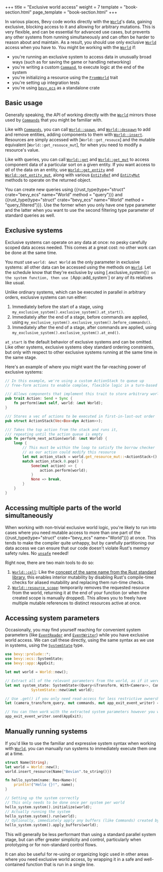+++
title = "Exclusive world access"
weight = 7
template = "book-section.html"
page_template = "book-section.html"
+++

In various places, Bevy code works directly with the [`World`]'s data, gaining exclusive, blocking access to it and allowing for arbitrary mutations.
This is very flexible, and can be essential for advanced use cases, but prevents any other systems from running simultaneously and can often be harder to reason about and maintain.
As a result, you should use only exclusive [`World`] access when you have to.
You might be working with the [`World`] if:

- you're running an exclusive system to access data in unusually broad ways (such as for saving the game or handling networking)
- you're writing a custom [`Command`], to execute logic at the end of the system
- you're initializing a resource using the [`FromWorld`] trait
- you're setting up integration tests
- you're using [`bevy_ecs`] as a standalone crate

[`Command`]: https://docs.rs/bevy/latest/bevy/ecs/system/trait.Command.html
[`World`]: https://docs.rs/bevy/latest/bevy/ecs/world/struct.World.html
[`FromWorld`]: https://docs.rs/bevy/latest/bevy/ecs/world/trait.FromWorld.html
[`bevy_ecs`]: https://crates.io/crates/bevy_ecs

## Basic usage

Generally speaking, the API of working directly with the [`World`] mirrors those used by [`Commands`] that you might be familiar with.

Like with [`Commands`], you can call [`World::spawn`], and [`World::despawn`] to add and remove entities, adding components to them with [`World::insert`].
Resources are simply accessed with [`World::get_resouce`] and the mutable equivalent [`World::get_resouce_mut`], for when you need to modify a resource's value.

Like with queries, you can call [`World::get`] and [`World::get_mut`] to access component data of a particular sort on a given entity.
If you want access to *all* of the data on an entity, use [`World::get_entity`] and [`World::get_entity_mut`], along with various [`EntityRef`] and [`EntityMut`] methods to operate on the returned object.

You can create new queries using {{rust_type(type="struct" crate="bevy_ecs" name="World" method = "query")}} and {{rust_type(type="struct" crate="bevy_ecs" name="World" method = "query_filtered")}}.
Use the former when you only have one type parameter and the latter when you want to use the second filtering type parameter of standard queries as well.

[`Commands`]: https://docs.rs/bevy/latest/bevy/ecs/system/struct.Commands.html
[`World::spawn`]: https://docs.rs/bevy/latest/bevy/ecs/world/struct.World.html#method.spawn
[`World::despawn`]: https://docs.rs/bevy/latest/bevy/ecs/world/struct.World.html#method.despawn
[`World::insert`]: https://docs.rs/bevy/latest/bevy/ecs/world/struct.World.html#method.insert
[`World::get_resource`]: https://docs.rs/bevy/latest/bevy/ecs/world/struct.World.html#method.get_resource
[`World::get_resource_mut`]: https://docs.rs/bevy/latest/bevy/ecs/world/struct.World.html#method.get_resource_mut
[`World::get`]: https://docs.rs/bevy/latest/bevy/ecs/world/struct.World.html#method.get
[`World::get_mut`]: https://docs.rs/bevy/latest/bevy/ecs/world/struct.World.html#method.get_mut
[`World::get_entity`]: https://docs.rs/bevy/latest/bevy/ecs/world/struct.World.html#method.get
[`World::get_entity_mut`]: https://docs.rs/bevy/latest/bevy/ecs/world/struct.World.html#method.get_mut
[`EntityRef`]: https://docs.rs/bevy/latest/bevy/ecs/world/struct.EntityRef.html
[`EntityMut`]: https://docs.rs/bevy/latest/bevy/ecs/world/struct.EntityMut.html

## Exclusive systems

Exclusive systems can operate on any data at once: no pesky carefully scoped data access needed.
This comes at a great cost: no other work can be done at the same time.

You *must* use `world: &mut World` as the only parameter in exclusive systems: all other data can be accessed using the methods on [`World`].
Let the schedule know that they're exclusive by using [.exclusive_system()`] on the system function, then use [`App::add_system`] or any of its relatives like usual.

Unlike ordinary systems, which can be executed in parallel in arbitrary orders, exclusive systems can run either:

1. Immediately before the start of a stage, using `my_exclusive_system().exclusive_system().at_start()`.
2. Immediately after the end of a stage, before commands are applied, using `my_exclusive_system().exclusive_system().before_commands()`.
3. Immediately after the end of a stage, after commands are applied, using `my_exclusive_system().exclusive_system().at_end()`.

`at_start` is the default behavior of exclusive systems and can be omitted.
Like other systems, exclusive systems obey standard ordering constraints, but only with respect to other exclusive systems running at the same time in the same stage.

Here's an example of where you might want the far-reaching power of exclusive systems:

```rust
// In this example, we're using a custom ActionStack to queue up
// free-form actions to enable complex, flexible logic in a turn-based game

/// Allows components that implement this trait to store arbitrary world-altering logic
pub trait Action: Send + Sync {
    fn perform(&mut self, world: &mut World);
}

/// Stores a vec of actions to be executed in first-in-last-out order
pub struct ActionStack(Vec<Box<dyn Action>>);

/// Takes the top action from the stack and runs it,
/// repeating until the action queue is empty
pub fn perform_next_action(world: &mut World) {
    loop {
        // This must be within the loop to satisfy the borrow checker
        // as our action could modify this resource
        let mut action_stack = world.get_resource_mut::<ActionStack>().unwrap();
        match action_stack.0.pop() {
            Some(mut action) => {
                action.perform(world);
            }
            None => break,
        }
    }
}
```

[.exclusive_system()`]: https://docs.rs/bevy/latest/bevy/ecs/prelude/trait.IntoExclusiveSystem.html#tymethod.exclusive_system
[`App::add_system`]: https://docs.rs/bevy/latest/bevy/app/struct.App.html#method.add_system

## Accessing multiple parts of the world simultaneously

When working with non-trivial exclusive world logic, you're likely to run into cases where you need mutable access to more than one part of the {{rust_type(type="struct" crate="bevy_ecs" name="World")}} at once.
This tends to make the compiler quite unhappy, but by carefully partitioning our data access we can ensure that our code doesn't violate Rust's memory safety rules.
No [`unsafe`](https://doc.rust-lang.org/book/ch19-01-unsafe-rust.html) needed!

Right now, there are two main tools to do so:

1. [`World::cell`]: Like the [concept of the same name from the Rust standard library](https://doc.rust-lang.org/std/cell/), this enables interior mutability by disabling Rust's compile-time checks for aliased mutability and replacing them run-time checks.
2. [`World::resource_scope`]: temporarily removes the requested resource from the world, returning it at the end of your function (or when the created scope is manually dropped). This allows you to freely have multiple mutable references to distinct resources active at once.

[`World::cell`]: https://docs.rs/bevy/latest/bevy/ecs/world/struct.World.html#method.cell
[`World::resource_scope`]: https://docs.rs/bevy/latest/bevy/ecs/world/struct.World.html#method.resource_scope

## Accessing system parameters

Occasionally, you may find yourself reaching for convenient system parameters (like [`EventReader`] and [`EventWriter`]) while you have exclusive world access.
We can call these directly, using the same syntax as we use in systems, using the [`SystemState`] type.

```rust
use bevy::prelude::*;
use bevy::ecs::SystemState;
use bevy::app::AppExit;

let mut world = World::new();

// Extract all of the relevant parameters from the world, as if it were a system
let mut system_state: SystemState<(Query<&Transform, With<Camera>>, Commands, EventWriter<AppExit>>)> =
            SystemState::new(&mut world);

// Use .get() if you only need read-access for less restrictive ownership constraints
let (camera_transform_query, mut commands, mut app_exit_event_writer) = system_state.get_mut(&world);

// You can then work with the extracted system parameters however you wish
app_exit_event_writer.send(AppExit);
```

[`EventReader`]: https://docs.rs/bevy/latest/bevy/app/struct.EventReader.html
[`EventWriter`]: https://docs.rs/bevy/latest/bevy/app/struct.EventWriter.html
[`SystemState`]: https://docs.rs/bevy/latest/bevy/ecs/system/struct.SystemState.html

## Manually running systems

If you'd like to use the familiar and expressive system syntax when working with [`World`], you can manually run systems to immediately execute them one at a time.

```rust
struct Name(String);
let world = World::new();
world.insert_resource(Name{"Bevian".to_string()})

fn hello_system(name: Res<Name>){
    println!("Hello {}!", name);
}

// Setting up the system correctly
// This only needs to be done once per system per world
hello_system.system().initialize(world);
// Actually running the system
hello_system.system().run(world);
// Optionally, immediately apply any buffers (like Commands) created by the system to the World
hello_system.system().apply_buffers(world);
```

This will generally be less performant than using a standard parallel system stage,
but can offer greater simplicity and control, particularly when prototyping or for non-standard control flows.

It can also be useful for re-using or organizing logic used in other areas where you need exclusive world access, by wrapping it in a safe and well-contained function that is run in a single line.
